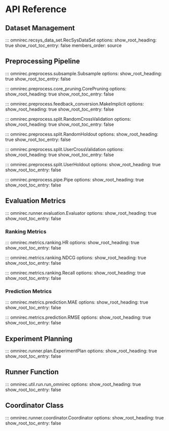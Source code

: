 # API Reference

## Dataset Management
::: omnirec.recsys_data_set.RecSysDataSet
    options:
      show_root_heading: true
      show_root_toc_entry: false
      members_order: source

## Preprocessing Pipeline

::: omnirec.preprocess.subsample.Subsample
    options:
      show_root_heading: true
      show_root_toc_entry: false

::: omnirec.preprocess.core_pruning.CorePruning
    options:
      show_root_heading: true
      show_root_toc_entry: false

::: omnirec.preprocess.feedback_conversion.MakeImplicit
    options:
      show_root_heading: true
      show_root_toc_entry: false

::: omnirec.preprocess.split.RandomCrossValidation
    options:
      show_root_heading: true
      show_root_toc_entry: false

::: omnirec.preprocess.split.RandomHoldout
    options:
      show_root_heading: true
      show_root_toc_entry: false

::: omnirec.preprocess.split.UserCrossValidation
    options:
      show_root_heading: true
      show_root_toc_entry: false

::: omnirec.preprocess.split.UserHoldout
    options:
      show_root_heading: true
      show_root_toc_entry: false

::: omnirec.preprocess.pipe.Pipe
    options:
      show_root_heading: true
      show_root_toc_entry: false

## Evaluation Metrics

::: omnirec.runner.evaluation.Evaluator
    options:
      show_root_heading: true
      show_root_toc_entry: false

### Ranking Metrics
::: omnirec.metrics.ranking.HR
    options:
      show_root_heading: true
      show_root_toc_entry: false

::: omnirec.metrics.ranking.NDCG
    options:
      show_root_heading: true
      show_root_toc_entry: false

::: omnirec.metrics.ranking.Recall
    options:
      show_root_heading: true
      show_root_toc_entry: false

### Prediction Metrics
::: omnirec.metrics.prediction.MAE
    options:
      show_root_heading: true
      show_root_toc_entry: false

::: omnirec.metrics.prediction.RMSE
    options:
      show_root_heading: true
      show_root_toc_entry: false


## Experiment Planning
::: omnirec.runner.plan.ExperimentPlan
    options:
      show_root_heading: true
      show_root_toc_entry: false

## Runner Function
::: omnirec.util.run.run_omnirec
    options:
      show_root_heading: true
      show_root_toc_entry: false

## Coordinator Class
::: omnirec.runner.coordinator.Coordinator
    options:
      show_root_heading: true
      show_root_toc_entry: false
